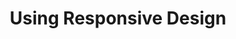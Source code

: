 ---
layout: post
title: Using Responsive Design
published: false
teaser: I've been working on a layout and design for this page for some time now. I've been through two &amp; a half iterations now, so I've decided it's time to write down some of my learnings.
categories:
  - design
---